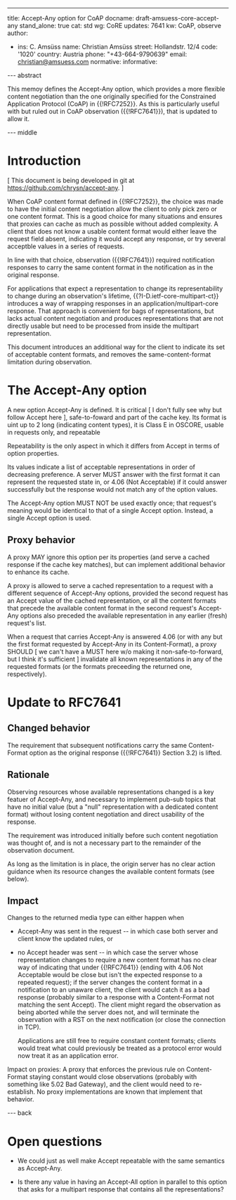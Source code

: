 ---
title: Accept-Any option for CoAP
docname: draft-amsuess-core-accept-any
stand_alone: true
cat: std
wg: CoRE
updates: 7641
kw: CoAP, observe
author:
- ins: C. Amsüss
  name: Christian Amsüss
  street: Hollandstr. 12/4
  code: '1020'
  country: Austria
  phone: "+43-664-9790639"
  email: christian@amsuess.com
normative:
informative:

--- abstract

This memoy defines the Accept-Any option,
which provides a more flexible content negotiation than the one originally specified
for the Constrained Application Protocol (CoAP) in {{!RFC7252}}.
As this is particularly useful with but ruled out in CoAP observation ({{!RFC7641}}),
that is updated to allow it.

--- middle

# Introduction

\[ This document is being developed in git at <https://github.com/chrysn/accept-any>. \]

When CoAP content format defined in {{!RFC7252}},
the choice was made to have the initial content negotiation allow the client to only pick zero or one content format.
This is a good choice for many situations
and ensures that proxies can cache as much as possible without added complexity.
A client that does not know a usable content format would either leave the request field absent,
indicating it would accept any response,
or try several acceptble values in a series of requests.

In line with that choice,
observation ({{!RFC7641}}) required notification responses
to carry the same content format in the notification as in the original response.

For applications that expect a representation to change its representability to change during an observation's lifetime,
{{?I-D.ietf-core-multipart-ct}} introduces a way of wrapping responses in an application/multipart-core response.
That approach is convenient for bags of representations,
but lacks actual content negotiation
and produces representations that are not directly usable
but need to be processed from inside the multipart representation.

This document introduces an additional way for the client to indicate its set of acceptable content formats,
and removes the same-content-format limitation during observation.


The Accept-Any option
========================

A new option Accept-Any is defined. It is critical \[ I don't fully see
why but follow Accept here \], safe-to-foward and part of the cache key.
Its format is uint up to 2 long (indicating content types), it is Class
E in OSCORE, usable in requests only, and repeatable

Repeatability is the only aspect in which it differs from Accept in
terms of option properties.

Its values indicate a list of acceptable representations in order of
decreasing preference. A server MUST answer with the first format it can
represent the requested state in, or 4.06 (Not Acceptable) if it could
answer successfully but the response would not match any of the option
values.

The Accept-Any option MUST NOT be used exactly once;
that request's meaning would be identical to that of a single Accept option.
Instead, a single Accept option is used.

Proxy behavior
--------------

A proxy MAY ignore this option per its properties
(and serve a cached response if the cache key matches),
but can implement additional behavior to enhance its cache.

A proxy is allowed to serve a cached representation to a request with a different
sequence of Accept-Any options, provided the second request has an
Accept value of the cached representation, or all the content formats
that precede the available content format in the second request's
Accept-Any options also preceded the available representation in any
earlier (fresh) request's list.

When a request that carries Accept-Any is answered 4.06 (or with any
but the first format requested by Accept-Any in its Content-Format), a proxy SHOULD \[ we
can't have a MUST here w/o making it non-safe-to-forward, but I think
it's sufficient \] invalidate all known representations in any of the
requested formats (or the formats preceeding the returned one,
respectively).


Update to RFC7641
=================

Changed behavior
----------------

The requirement that subsequent notifications carry the same
Content-Format option as the original response ({{!RFC7641}} Section 3.2) is lifted.

Rationale
---------

Observing resources whose available representations changed is a key featuer of Accept-Any,
and necessary to implement pub-sub topics that have no initial value
(but a "null" representation with a dedicated content format)
without losing content negotiation and direct usability of the response.

The requirement was introduced initially before such content negotiation was thought of,
and is not a necessary part to the remainder of the observation document.

As long as the limitation is in place,
the origin server has no clear action guidance
when its resource changes the available content formats
(see below).

Impact
------

Changes to the returned media type can either happen when

* Accept-Any was sent in the request -- in which case both server and
  client know the updated rules, or
* no Accept header was sent -- in which case the server whose
  representation changes to require a new content format has no clear
  way of indicating that under {{!RFC7641}} (ending with 4.06 Not Acceptable
  would be close but isn't the expected response to a repeated request);
  if the server changes the content format in a notification to an
  unaware client, the client would catch it as a bad response (probably
  similar to a response with a Content-Format not matching the sent
  Accept). The client might regard the observation as being aborted while the
  server does not, and will terminate the observation with a RST on the
  next notification (or close the connection in TCP).

  Applications are still free to require constant content formats;
  clients would treat what could previously be treated as a protocol error
  would now treat it as an application error.

Impact on proxies: A proxy that enforces the previous rule on
Content-Format staying constant would close observations (probably with
something like 5.02 Bad Gateway), and the client would need to
re-establish. No proxy implementations are known that implement that
behavior.

--- back

# Open questions

* We could just as well make Accept repeatable with the same semantics as Accept-Any.

* Is there any value in having an Accept-All option in parallel to this option
  that asks for a multipart response that contains all the representations?

